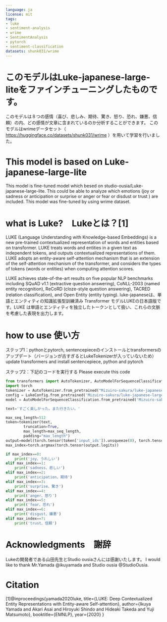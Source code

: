 ```yaml
---
language: ja
license: mit
tags:
- luke
- sentiment-analysis
- wrime
- SentimentAnalysis
- pytorch
- sentiment-classification
datasets: shunk031/wrime
---
```


# このモデルはLuke-japanese-large-liteをファインチューニングしたものです。
このモデルは８つの感情（喜び、悲しみ、期待、驚き、怒り、恐れ、嫌悪、信頼）の内、どの感情が文章に含まれているのか分析することができます。
このモデルはwrimeデータセット（
https://huggingface.co/datasets/shunk031/wrime
）を用いて学習を行いました。

# This model is based on Luke-japanese-large-lite
This model is fine-tuned model which besed on studio-ousia/Luke-japanese-large-lite.
This could be able to analyze which emotions (joy or sadness or anticipation or surprise or anger or fear or disdust or trust ) are included.
This model was fine-tuned by using wrime dataset.

# what is Luke?　Lukeとは？[1] 
LUKE (Language Understanding with Knowledge-based Embeddings) is a new pre-trained contextualized representation of words and entities based on transformer. LUKE treats words and entities in a given text as independent tokens, and outputs contextualized representations of them. LUKE adopts an entity-aware self-attention mechanism that is an extension of the self-attention mechanism of the transformer, and considers the types of tokens (words or entities) when computing attention scores.

LUKE achieves state-of-the-art results on five popular NLP benchmarks including SQuAD v1.1 (extractive question answering), CoNLL-2003 (named entity recognition), ReCoRD (cloze-style question answering), TACRED (relation classification), and Open Entity (entity typing).
luke-japaneseは、単語とエンティティの知識拡張型訓練済み Transformer モデルLUKEの日本語版です。LUKE は単語とエンティティを独立したトークンとして扱い、これらの文脈を考慮した表現を出力します。

# how to use 使い方
ステップ1：pythonとpytorch, sentencepieceのインストールとtransformersのアップデート（バージョンが古すぎるとLukeTokenizerが入っていないため）
update transformers and install sentencepiece, python and pytorch

ステップ2：下記のコードを実行する
Please execute this code


```python
from transformers import AutoTokenizer, AutoModelForSequenceClassification, LukeConfig
import torch
tokenizer = AutoTokenizer.from_pretrained("Mizuiro-sakura/luke-japanese-large-sentiment-analysis-wrime")
config = LukeConfig.from_pretrained('Mizuiro-sakura/luke-japanese-large-sentiment-analysis-wrime', output_hidden_states=True)    
model = AutoModelForSequenceClassification.from_pretrained('Mizuiro-sakura/luke-japanese-large-sentiment-analysis-wrime', config=config)

text='すごく楽しかった。また行きたい。'

max_seq_length=512
token=tokenizer(text,
        truncation=True,
        max_length=max_seq_length,
        padding="max_length")
output=model(torch.tensor(token['input_ids']).unsqueeze(0), torch.tensor(token['attention_mask']).unsqueeze(0))
max_index=torch.argmax(torch.tensor(output.logits))

if max_index==0:
    print('joy、うれしい')
elif max_index==1:
    print('sadness、悲しい')
elif max_index==2:
    print('anticipation、期待')
elif max_index==3:
    print('surprise、驚き')
elif max_index==4:
    print('anger、怒り')
elif max_index==5:
    print('fear、恐れ')
elif max_index==6:
    print('disgust、嫌悪')
elif max_index==7:
    print('trust、信頼')
```

# Acknowledgments　謝辞
Lukeの開発者である山田先生とStudio ousiaさんには感謝いたします。
I would like to thank Mr.Yamada @ikuyamada and Studio ousia @StudioOusia.

# Citation
[1]@inproceedings{yamada2020luke,
  title={LUKE: Deep Contextualized Entity Representations with Entity-aware Self-attention},
  author={Ikuya Yamada and Akari Asai and Hiroyuki Shindo and Hideaki Takeda and Yuji Matsumoto},
  booktitle={EMNLP},
  year={2020}
}

